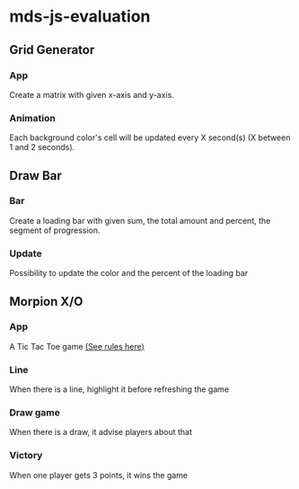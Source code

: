 # mds-js-evaluation

## Grid Generator
### App
Create a matrix with given x-axis and y-axis.

### Animation
Each background color's cell will be updated every X second(s) (X between 1 and 2 seconds).

## Draw Bar
### Bar
Create a loading bar with given sum, the total amount and percent, the segment of progression.

### Update
Possibility to update the color and the percent of the loading bar

## Morpion X/O
### App
A Tic Tac Toe game [(See rules here)](https://en.wikipedia.org/wiki/Tic-tac-toe)

### Line
When there is a line, highlight it before refreshing the game

### Draw game
When there is a draw, it advise players about that

### Victory
When one player gets 3 points, it wins the game
